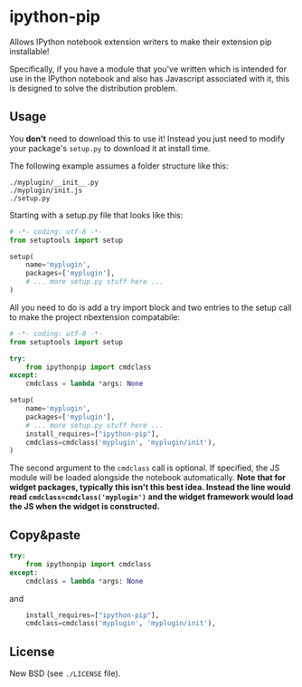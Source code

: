 # ipython-pip
Allows IPython notebook extension writers to make their extension pip installable!

Specifically, if you have a module that you've written which is intended for use in the IPython notebook and also has Javascript associated with it, this is designed to solve the distribution problem.

## Usage
You **don't** need to download this to use it!  Instead you just need to modify your package's `setup.py` to download it at install time.

The following example assumes a folder structure like this:
```
./myplugin/__init__.py
./myplugin/init.js
./setup.py
```

Starting with a setup.py file that looks like this:
```python
# -*- coding: utf-8 -*-
from setuptools import setup

setup(
    name='myplugin',
    packages=['myplugin'],
    # ... more setup.py stuff here ...
)
```

All you need to do is add a try import block and two entries to the setup call to make the project nbextension compatabile:
```python
# -*- coding: utf-8 -*-
from setuptools import setup

try:
    from ipythonpip import cmdclass
except:
    cmdclass = lambda *args: None

setup(
    name='myplugin',
    packages=['myplugin'],
    # ... more setup.py stuff here ...
    install_requires=["ipython-pip"],
    cmdclass=cmdclass('myplugin', 'myplugin/init'),
)
```

The second argument to the `cmdclass` call is optional.  If specified, the JS module will be loaded alongside the notebook automatically.  **Note that for widget packages, typically this isn't this best idea.  Instead the line would read `cmdclass=cmdclass('myplugin')` and the widget framework would load the JS when the widget is constructed.**

## Copy&paste

```python
try:
    from ipythonpip import cmdclass
except:
    cmdclass = lambda *args: None
```

and  

```python
    install_requires=["ipython-pip"],
    cmdclass=cmdclass('myplugin', 'myplugin/init'),
```


## License
New BSD (see `./LICENSE` file).
